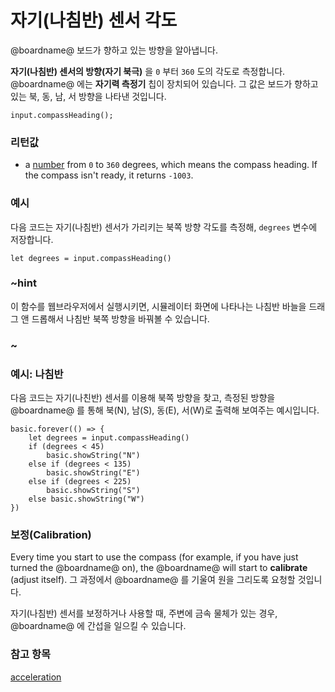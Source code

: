 # 자기(나침반) 센서 각도

@boardname@ 보드가 향하고 있는 방향을 알아냅니다.

**자기(나침반) 센서의 방향(자기 북극)** 을 `0` 부터 `360` 도의 각도로 측정합니다. @boardname@ 에는 **자기력 측정기** 칩이 장치되어 있습니다. 그 값은 보드가 향하고 있는 북, 동, 남, 서 방향을 나타낸 것입니다.

```sig
input.compassHeading();
```

### 리턴값

* a [number](/reference/types/number) from `0` to `360` degrees, which means the compass heading. If the compass isn't ready, it returns `-1003`.

### 예시

다음 코드는 자기(나침반) 센서가 가리키는 북쪽 방향 각도를 측정해, `degrees` 변수에 저장합니다.

```blocks
let degrees = input.compassHeading()
```

### ~hint

이 함수를 웹브라우저에서 실행시키면, 시뮬레이터 화면에 나타나는 나침반 바늘을 드래그 앤 드롭해서 나침반 북쪽 방향을 바꿔볼 수 있습니다.

### ~

### 예시: 나침반

다음 코드는 자기(나친반) 센서를 이용해 북쪽 방향을 찾고, 측정된 방향을 @boardname@ 를 통해 북(N), 남(S), 동(E), 서(W)로 출력해 보여주는 예시입니다.

```blocks
basic.forever(() => {
    let degrees = input.compassHeading()
    if (degrees < 45)
        basic.showString("N")
    else if (degrees < 135)
        basic.showString("E")
    else if (degrees < 225)
        basic.showString("S")
    else basic.showString("W")
})
```

### 보정(Calibration)

Every time you start to use the compass (for example, if you have just turned the @boardname@ on), the @boardname@ will start to **calibrate** (adjust itself). 그 과정에서 @boardname@ 를 기울여 원을 그리도록 요청할 것입니다.

자기(나침반) 센서를 보정하거나 사용할 때, 주변에 금속 물체가 있는 경우, @boardname@ 에 간섭을 일으킬 수 있습니다.

### 참고 항목

[acceleration](/reference/input/acceleration)